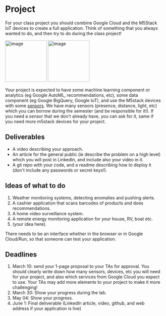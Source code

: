 # Project

For your class project you should combine Google Cloud and the M5Stack IoT devices to create a full application. 
Think of something that you always wanted to do, and then try to do during the class project!

<img width="134" alt="image" src="https://user-images.githubusercontent.com/28807066/216301010-7b1297e5-1568-40f8-8bce-b0f545d9d1b4.png">

<img width="134" alt="image" src="https://user-images.githubusercontent.com/28807066/216301115-eaec45d2-e1e9-4b52-8685-ce0531edb72f.png">


Your project is expected to have some machine learning component or analytics (eg Google AutoML, recommendations, etc), some data component (eg Google BigQuery, Google IoT), and use the M5stack devices with some [sensors](https://shop.m5stack.com/collections/m5-sensor). We have many sensors (presence, distance, light, etc) which you can borrow during the semester (and be responsible for it!). If you need a sensor that we don't already have, you can ask for it, same if you need more m5stack devices for your project. 


## Deliverables

- A video describing your approach.
- An article for the general public (ie describe the problem on a high level) which you will post in LinkedIn, and include also your video in it.
- A git repo with your code, and a readme describing how to deploy it (don't include any passwords or secret keys!).

## Ideas of what to do

1. Weather monitoring systems, detecting anomalies and pushing alerts.
2. A cashier application that scans barcodes of products and does recommendations.
3. A home video surveillance system.
4. A remote energy monitoring application for your house, RV, boat etc.
5. (your idea here).

There needs to be an interface whether in the browser or in Google Cloud/Run, so that someone can test your application.

## Deadlines

1. March 10: send your 1-page proposal to your TAs for approval. You should clearly write down how many sensors, devices, etc you will need for your project, and also which services from Google Cloud you expect to use. Your TAs may add more elements to your project to make it more challenging!
2. March 30: Show your progress during the lab.
3. May 04: Show your progress. 
4. June 1: Final deliverable (LinkedIn article, video, github, and web address if your application is live)
